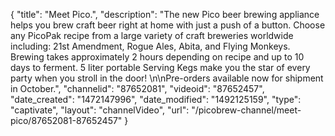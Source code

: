 {
    "title": "Meet Pico.",
    "description": "The new Pico beer brewing appliance helps you brew craft beer right at home with just a push of a button. Choose any PicoPak recipe from a large variety of craft breweries worldwide including: 21st Amendment, Rogue Ales, Abita, and Flying Monkeys. Brewing takes approximately 2 hours depending on recipe and up to 10 days to ferment. 5 liter portable Serving Kegs make you the star of every party when you stroll in the door! \n\nPre-orders available now for shipment in October.",
    "channelid": "87652081",
    "videoid": "87652457",
    "date_created": "1472147996",
    "date_modified": "1492125159",
    "type": "captivate",
    "layout": "channelVideo",
    "url": "\/picobrew-channel\/meet-pico\/87652081-87652457"
}